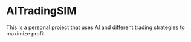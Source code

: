 # AITradingSIM
This is a personal project that uses AI and different trading strategies to maximize profit
